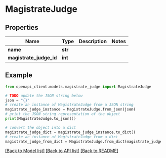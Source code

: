 # MagistrateJudge


## Properties

Name | Type | Description | Notes
------------ | ------------- | ------------- | -------------
**name** | **str** |  | 
**magistrate_judge_id** | **int** |  | 

## Example

```python
from openapi_client.models.magistrate_judge import MagistrateJudge

# TODO update the JSON string below
json = "{}"
# create an instance of MagistrateJudge from a JSON string
magistrate_judge_instance = MagistrateJudge.from_json(json)
# print the JSON string representation of the object
print(MagistrateJudge.to_json())

# convert the object into a dict
magistrate_judge_dict = magistrate_judge_instance.to_dict()
# create an instance of MagistrateJudge from a dict
magistrate_judge_from_dict = MagistrateJudge.from_dict(magistrate_judge_dict)
```
[[Back to Model list]](../README.md#documentation-for-models) [[Back to API list]](../README.md#documentation-for-api-endpoints) [[Back to README]](../README.md)


